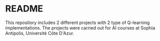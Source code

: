 # README
This repository includes 2 different projects with 2 type of Q-learning implementations. The projects were carried out for AI courses at Sophia Antipolis, Université Côte D'Azur.
